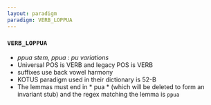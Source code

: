 ```yaml
---
layout: paradigm
paradigm: VERB_LOPPUA
---
```

### ` VERB_LOPPUA `

* _ppua stem, ppua : pu variations_
* Universal POS is VERB and legacy POS is VERB
* suffixes use back vowel harmony
* KOTUS paradigm used in their dictionary is 52-B
* The lemmas must end in * pua * (which will be deleted to form an invariant stub) and the regex matching the lemma is ` ppua `
